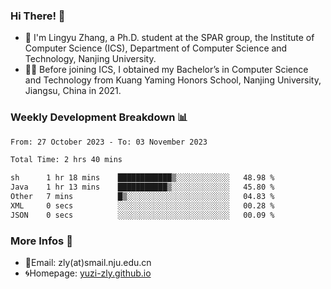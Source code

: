 ### Hi There! 👋 
- 🐳 I'm Lingyu Zhang, a Ph.D. student at the SPAR group, the Institute of Computer Science (ICS), Department of Computer Science and Technology, Nanjing University.
- 🧑‍🎓 Before joining ICS, I obtained my Bachelor’s in Computer Science and Technology from Kuang Yaming Honors School, Nanjing University, Jiangsu, China in 2021.

### Weekly Development Breakdown :bar_chart:

<!--START_SECTION:waka-->

```txt
From: 27 October 2023 - To: 03 November 2023

Total Time: 2 hrs 40 mins

sh      1 hr 18 mins    ████████████▒░░░░░░░░░░░░   48.98 %
Java    1 hr 13 mins    ███████████▒░░░░░░░░░░░░░   45.80 %
Other   7 mins          █▒░░░░░░░░░░░░░░░░░░░░░░░   04.83 %
XML     0 secs          ░░░░░░░░░░░░░░░░░░░░░░░░░   00.28 %
JSON    0 secs          ░░░░░░░░░░░░░░░░░░░░░░░░░   00.09 %
```

<!--END_SECTION:waka-->

<!--
### Github Contributions :octocat:

![](https://raw.githubusercontent.com/yuzi-zly/yuzi-zly/output/github-contribution-grid-snake.svg)              
-->

### More Infos 📖

- 📧Email: zly(at)smail.nju.edu.cn
- 🌀Homepage: [yuzi-zly.github.io](https://yuzi-zly.github.io/)
